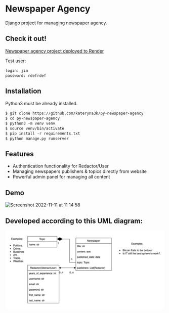 # Newspaper Agency
Django project for managing newspaper agency.

## Check it out!

[Newspaper agency project deployed to Render](https://newspaper-agency-1ohe.onrender.com/)

Test user:

```
login: jim
password: rdefrdef
```


## Installation

Python3 must be already installed.

```shell
$ git clone https://github.com/kateryna3k/py-newspaper-agency
$ cd py-newspaper-agency
$ python3 -m venv venv
$ source venv/bin/activate
$ pip install -r requirements.txt
$ python manage.py runserver
```

## Features

* Authentication functionality for Redactor/User
* Managing newspapers publishers & topics directly from website
* Powerful admin panel for managing all content


## Demo
<img width="1440" alt="Screenshot 2022-11-11 at 11 14 58" src="https://user-images.githubusercontent.com/111740601/201469957-0316eb98-68a8-45d2-96e5-48cfd127c1cb.png">


## Developed according to this UML diagram:
![img.png](img.png)
